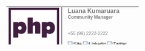 <table style="width:450px;height:100px;font-size:9pt;font-family:calibri,sans-serif">
    <tbody>
        <tr>
            <td style="width:133px;text-align: center;border-right: 2px solid #7C7B7B;">
                <a href="http://phpwomen.org.br/">
                    <img alt="Logo" src="assets/logo.png">
                </a>
            </td>
            <td style="width:181px;vertical-align:middle;padding-left: 15px;">
                <span style="font-size:16px;font-weight:bold;color:#7C7B7B;padding-bottom:10px;line-height:17px">
                    Luana Kumaruara
                </span>
                <br>
                <span style="font-size:12px;font-weight:bold;color:#7C7B7B;padding-bottom:10px;line-height:16px;">
                    Community Manager
                </span>
                <br>
                <br>
                <br>
                <a href="tel:+559922222222" style="color:#7C7B7B;text-decoration: none;">
                    +55 (99) 2222-2222
                </a>
                <br>
                <br>
                <a href="http://phpwomen.org.br/" target="_blank">
                    <img src="https://i.ibb.co/JqmCCzf/home.png" width="20"
                        height="20" alt="Site"></a><span>&nbsp;</span><a href="https://br.linkedin.com/company/phpwomenbr"
                    target="_blank"><img src="https://i.ibb.co/wLPN1Cd/linkedin.png" width="20"
                        height="20" alt="Linkedin"></a><span>&nbsp;</span><a href="https://twitter.com/phpwomenbr"
                         target="_blank"><img src="https://i.ibb.co/Lt5wD0W/twitter.png" width="20"
                        height="20" alt="Twitter"></a><span>&nbsp;</span><a href="https://www.instagram.com/phpwomenbr/"
                    target="_blank"><img src="https://i.ibb.co/dW7czrb/insta.png" width="20"
                        height="20" alt="Instagram"></a><span>&nbsp;</span><a href="https://github.com/phpwomenbr" target="_blank"><img
                        src="https://i.ibb.co/mHJ2Y1N/github.png" width="20" height="20" alt="Github"></a><span>&nbsp;</span><a
                    href="https://t.me/phpwomenbr" target="_blank"><img src="https://i.ibb.co/vz5snK0/telegram.png"
                        width="20" height="20" alt="Telegram">
                </a>
            </td>
        </tr>
    </tbody>
</table>
